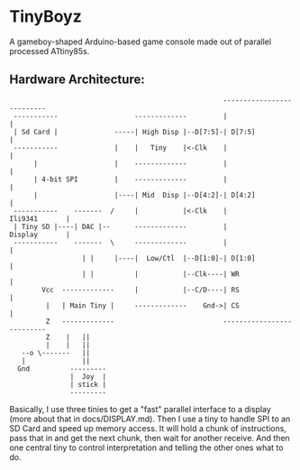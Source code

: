 # TinyBoyz

A gameboy-shaped Arduino-based game console made out of parallel processed ATtiny85s.

## Hardware Architecture:

```
                                                     --------------------------
 -----------                   -------------         |                        |
 | Sd Card |              -----| High Disp |--D[7:5]-| D[7:5]                 |
 -----------              |    |   Tiny    |<-Clk    |                        |
      |                   |    -------------         |                        |
      | 4-bit SPI         |    -------------         |                        |
      |                   |----| Mid  Disp |--D[4:2]-| D[4:2]                 |
 -----------    -------  /     |           |<-Clk    |          Ili9341       |
 | Tiny SD |----| DAC |--      -------------         |          Display       |
 -----------    -------  \     -------------         |                        |
                  | |     |----|  Low/Ctl  |--D[1:0]-| D[1:0]                 |
                  | |          |           |--Clk----| WR                     |
        Vcc  -------------     |           |--C/D----| RS                     |
         |   | Main Tiny |     -------------    Gnd->| CS                     |
         Z   -------------                           --------------------------
         Z    |   ||
         |    |   ||
   --o \-------   ||
   |              ||
  Gnd          ---------
               |  Joy  |
               | stick |
               ---------
```

Basically, I use three tinies to get a "fast" parallel interface to a display (more about that in docs/DISPLAY.md). Then I use a tiny to handle SPI to an SD Card and speed up memory access. It will hold a chunk of instructions, pass that in and get the next chunk, then wait for another receive. And then one central tiny to control interpretation and telling the other ones what to do.
